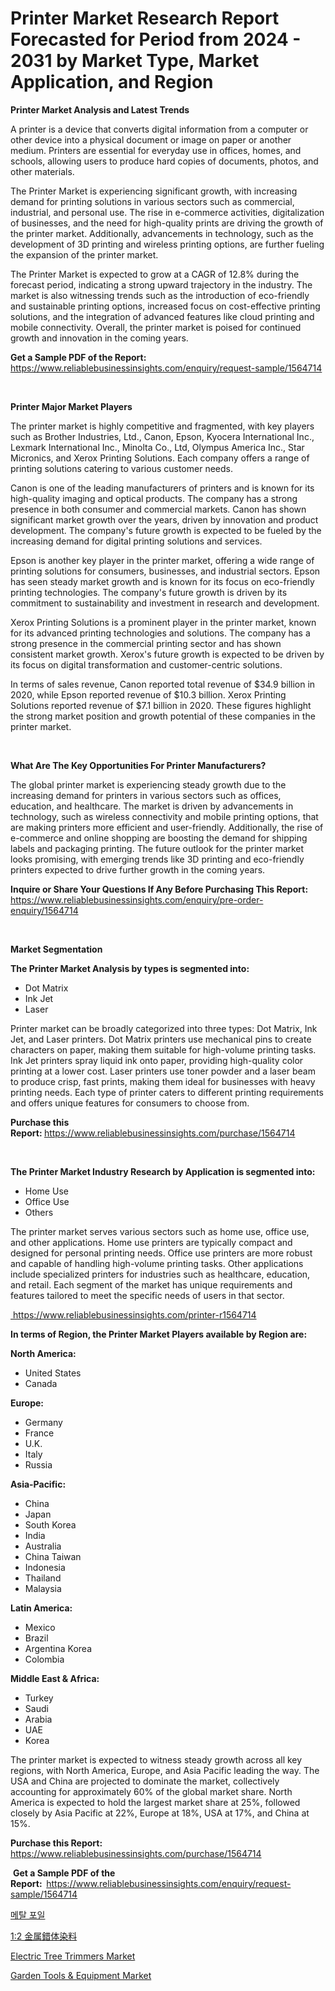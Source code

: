 <p><h1>Printer Market Research Report Forecasted for Period from 2024 -  2031 by Market Type, Market Application, and Region</h1></p><p><strong>Printer Market Analysis and Latest Trends</strong></p>
<p><p>A printer is a device that converts digital information from a computer or other device into a physical document or image on paper or another medium. Printers are essential for everyday use in offices, homes, and schools, allowing users to produce hard copies of documents, photos, and other materials.</p><p>The Printer Market is experiencing significant growth, with increasing demand for printing solutions in various sectors such as commercial, industrial, and personal use. The rise in e-commerce activities, digitalization of businesses, and the need for high-quality prints are driving the growth of the printer market. Additionally, advancements in technology, such as the development of 3D printing and wireless printing options, are further fueling the expansion of the printer market.</p><p>The Printer Market is expected to grow at a CAGR of 12.8% during the forecast period, indicating a strong upward trajectory in the industry. The market is also witnessing trends such as the introduction of eco-friendly and sustainable printing options, increased focus on cost-effective printing solutions, and the integration of advanced features like cloud printing and mobile connectivity. Overall, the printer market is poised for continued growth and innovation in the coming years.</p></p>
<p><strong>Get a Sample PDF of the Report:&nbsp;</strong> <a href="https://www.reliablebusinessinsights.com/enquiry/request-sample/1564714">https://www.reliablebusinessinsights.com/enquiry/request-sample/1564714</a></p>
<p>&nbsp;</p>
<p><strong>Printer Major Market Players</strong></p>
<p><p>The printer market is highly competitive and fragmented, with key players such as Brother Industries, Ltd., Canon, Epson, Kyocera International Inc., Lexmark International Inc., Minolta Co., Ltd, Olympus America Inc., Star Micronics, and Xerox Printing Solutions. Each company offers a range of printing solutions catering to various customer needs.</p><p>Canon is one of the leading manufacturers of printers and is known for its high-quality imaging and optical products. The company has a strong presence in both consumer and commercial markets. Canon has shown significant market growth over the years, driven by innovation and product development. The company's future growth is expected to be fueled by the increasing demand for digital printing solutions and services.</p><p>Epson is another key player in the printer market, offering a wide range of printing solutions for consumers, businesses, and industrial sectors. Epson has seen steady market growth and is known for its focus on eco-friendly printing technologies. The company's future growth is driven by its commitment to sustainability and investment in research and development.</p><p>Xerox Printing Solutions is a prominent player in the printer market, known for its advanced printing technologies and solutions. The company has a strong presence in the commercial printing sector and has shown consistent market growth. Xerox's future growth is expected to be driven by its focus on digital transformation and customer-centric solutions.</p><p>In terms of sales revenue, Canon reported total revenue of $34.9 billion in 2020, while Epson reported revenue of $10.3 billion. Xerox Printing Solutions reported revenue of $7.1 billion in 2020. These figures highlight the strong market position and growth potential of these companies in the printer market.</p></p>
<p>&nbsp;</p>
<p><strong>What Are The Key Opportunities For Printer Manufacturers?</strong></p>
<p><p>The global printer market is experiencing steady growth due to the increasing demand for printers in various sectors such as offices, education, and healthcare. The market is driven by advancements in technology, such as wireless connectivity and mobile printing options, that are making printers more efficient and user-friendly. Additionally, the rise of e-commerce and online shopping are boosting the demand for shipping labels and packaging printing. The future outlook for the printer market looks promising, with emerging trends like 3D printing and eco-friendly printers expected to drive further growth in the coming years.</p></p>
<p><strong>Inquire or Share Your Questions If Any Before Purchasing This Report:</strong> <a href="https://www.reliablebusinessinsights.com/enquiry/pre-order-enquiry/1564714">https://www.reliablebusinessinsights.com/enquiry/pre-order-enquiry/1564714</a></p>
<p>&nbsp;</p>
<p><strong>Market Segmentation</strong></p>
<p><strong>The Printer Market Analysis by types is segmented into:</strong></p>
<p><ul><li>Dot Matrix</li><li>Ink Jet</li><li>Laser</li></ul></p>
<p><p>Printer market can be broadly categorized into three types: Dot Matrix, Ink Jet, and Laser printers. Dot Matrix printers use mechanical pins to create characters on paper, making them suitable for high-volume printing tasks. Ink Jet printers spray liquid ink onto paper, providing high-quality color printing at a lower cost. Laser printers use toner powder and a laser beam to produce crisp, fast prints, making them ideal for businesses with heavy printing needs. Each type of printer caters to different printing requirements and offers unique features for consumers to choose from.</p></p>
<p><strong>Purchase this Report:&nbsp;</strong><a href="https://www.reliablebusinessinsights.com/purchase/1564714">https://www.reliablebusinessinsights.com/purchase/1564714</a></p>
<p>&nbsp;</p>
<p><strong>The Printer Market Industry Research by Application is segmented into:</strong></p>
<p><ul><li>Home Use</li><li>Office Use</li><li>Others</li></ul></p>
<p><p>The printer market serves various sectors such as home use, office use, and other applications. Home use printers are typically compact and designed for personal printing needs. Office use printers are more robust and capable of handling high-volume printing tasks. Other applications include specialized printers for industries such as healthcare, education, and retail. Each segment of the market has unique requirements and features tailored to meet the specific needs of users in that sector.</p></p>
<p><a href="https://www.reliablebusinessinsights.com/printer-r1564714">&nbsp;https://www.reliablebusinessinsights.com/printer-r1564714</a></p>
<p><strong>In terms of Region, the Printer Market Players available by Region are:</strong></p>
<p>
    <p> <strong> North America: </strong>
        <ul>
            <li>United States</li>
            <li>Canada</li>
        </ul>
        </p> 
    <p> <strong> Europe: </strong>
        <ul>
            <li>Germany</li>
            <li>France</li>
            <li>U.K.</li>
            <li>Italy</li>
            <li>Russia</li>
        </ul>
        </p> 
    <p> <strong> Asia-Pacific: </strong>
        <ul>
            <li>China</li>
            <li>Japan</li>
            <li>South Korea</li>
            <li>India</li>
            <li>Australia</li>
            <li>China Taiwan</li>
            <li>Indonesia</li>
            <li>Thailand</li>
            <li>Malaysia</li>
        </ul>
        </p> 
    <p> <strong> Latin America: </strong>
        <ul>
            <li>Mexico</li>
            <li>Brazil</li>
            <li>Argentina Korea</li>
            <li>Colombia</li>
        </ul>
        </p> 
    <p> <strong> Middle East & Africa: </strong>
        <ul>
            <li>Turkey</li>
            <li>Saudi</li>
            <li>Arabia</li>
            <li>UAE</li>
            <li>Korea</li>
        </ul>
    </p>
    </p>
<p><p>The printer market is expected to witness steady growth across all key regions, with North America, Europe, and Asia Pacific leading the way. The USA and China are projected to dominate the market, collectively accounting for approximately 60% of the global market share. North America is expected to hold the largest market share at 25%, followed closely by Asia Pacific at 22%, Europe at 18%, USA at 17%, and China at 15%.</p></p>
<p><strong>Purchase this Report: </strong><a href="https://www.reliablebusinessinsights.com/purchase/1564714">https://www.reliablebusinessinsights.com/purchase/1564714</a></p>
<p>&nbsp;<strong>Get a Sample PDF of the Report:&nbsp;&nbsp;</strong><a href="https://www.reliablebusinessinsights.com/enquiry/request-sample/1564714">https://www.reliablebusinessinsights.com/enquiry/request-sample/1564714</a></p>
<p><strong></strong></p>
<p><p><a href="https://github.com/novabrown3/Market-Research-Report-List-1/blob/main/4726148154790.md">메탈 포일</a></p><p><a href="https://github.com/BrionnaBoyle/Market-Research-Report-List-1/blob/main/5211206146139.md">1:2 金属錯体染料</a></p><p><a href="https://github.com/josesg55/Market-Research-Report-List-3/blob/main/electric-tree-trimmers-market.md">Electric Tree Trimmers Market</a></p><p><a href="https://github.com/mancsybtousav/Market-Research-Report-List-3/blob/main/garden-tools-equipment-market.md">Garden Tools & Equipment Market</a></p></p>